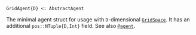 ```
GridAgent{D} <: AbstractAgent
```

The minimal agent struct for usage with `D`-dimensional [`GridSpace`](@ref). It has an additional `pos::NTuple{D,Int}` field. See also [`@agent`](@ref).
